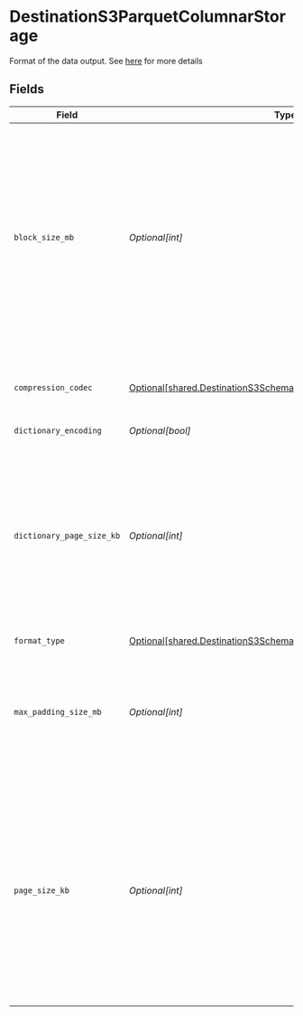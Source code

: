 # DestinationS3ParquetColumnarStorage

Format of the data output. See <a href="https://docs.airbyte.com/integrations/destinations/s3/#supported-output-schema">here</a> for more details


## Fields

| Field                                                                                                                                                                                                                          | Type                                                                                                                                                                                                                           | Required                                                                                                                                                                                                                       | Description                                                                                                                                                                                                                    | Example                                                                                                                                                                                                                        |
| ------------------------------------------------------------------------------------------------------------------------------------------------------------------------------------------------------------------------------ | ------------------------------------------------------------------------------------------------------------------------------------------------------------------------------------------------------------------------------ | ------------------------------------------------------------------------------------------------------------------------------------------------------------------------------------------------------------------------------ | ------------------------------------------------------------------------------------------------------------------------------------------------------------------------------------------------------------------------------ | ------------------------------------------------------------------------------------------------------------------------------------------------------------------------------------------------------------------------------ |
| `block_size_mb`                                                                                                                                                                                                                | *Optional[int]*                                                                                                                                                                                                                | :heavy_minus_sign:                                                                                                                                                                                                             | This is the size of a row group being buffered in memory. It limits the memory usage when writing. Larger values will improve the IO when reading, but consume more memory when writing. Default: 128 MB.                      | 128                                                                                                                                                                                                                            |
| `compression_codec`                                                                                                                                                                                                            | [Optional[shared.DestinationS3SchemasCompressionCodec]](../../models/shared/destinations3schemascompressioncodec.md)                                                                                                           | :heavy_minus_sign:                                                                                                                                                                                                             | The compression algorithm used to compress data pages.                                                                                                                                                                         |                                                                                                                                                                                                                                |
| `dictionary_encoding`                                                                                                                                                                                                          | *Optional[bool]*                                                                                                                                                                                                               | :heavy_minus_sign:                                                                                                                                                                                                             | Default: true.                                                                                                                                                                                                                 |                                                                                                                                                                                                                                |
| `dictionary_page_size_kb`                                                                                                                                                                                                      | *Optional[int]*                                                                                                                                                                                                                | :heavy_minus_sign:                                                                                                                                                                                                             | There is one dictionary page per column per row group when dictionary encoding is used. The dictionary page size works like the page size but for dictionary. Default: 1024 KB.                                                | 1024                                                                                                                                                                                                                           |
| `format_type`                                                                                                                                                                                                                  | [Optional[shared.DestinationS3SchemasFormatOutputFormatFormatType]](../../models/shared/destinations3schemasformatoutputformatformattype.md)                                                                                   | :heavy_minus_sign:                                                                                                                                                                                                             | N/A                                                                                                                                                                                                                            |                                                                                                                                                                                                                                |
| `max_padding_size_mb`                                                                                                                                                                                                          | *Optional[int]*                                                                                                                                                                                                                | :heavy_minus_sign:                                                                                                                                                                                                             | Maximum size allowed as padding to align row groups. This is also the minimum size of a row group. Default: 8 MB.                                                                                                              | 8                                                                                                                                                                                                                              |
| `page_size_kb`                                                                                                                                                                                                                 | *Optional[int]*                                                                                                                                                                                                                | :heavy_minus_sign:                                                                                                                                                                                                             | The page size is for compression. A block is composed of pages. A page is the smallest unit that must be read fully to access a single record. If this value is too small, the compression will deteriorate. Default: 1024 KB. | 1024                                                                                                                                                                                                                           |